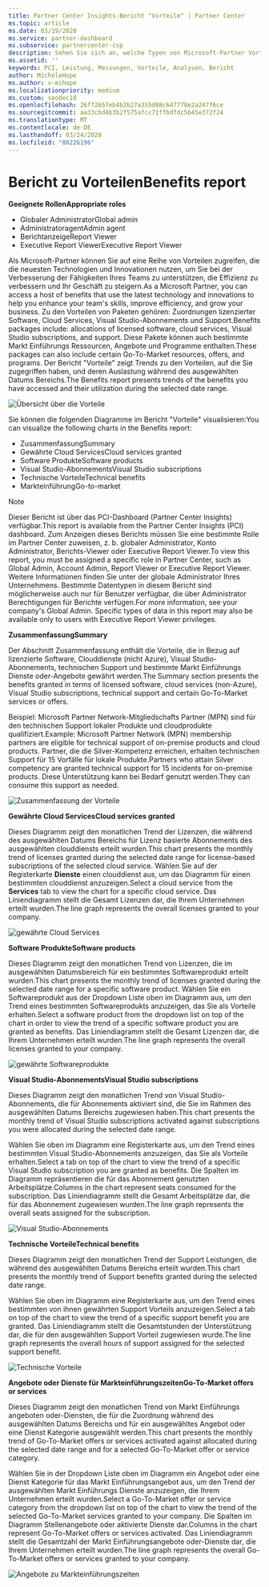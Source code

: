 ```yaml
---
title: Partner Center Insights-Bericht "Vorteile" | Partner Center
ms.topic: article
ms.date: 03/19/2020
ms.service: partner-dashboard
ms.subservice: partnercenter-csp
description: Sehen Sie sich an, welche Typen von Microsoft-Partner Vorteilen Sie erhalten haben, um Ihr Unternehmen auszubauen, die Effizienz zu verbessern und die Fähigkeiten Ihres Teams zu verbessern
ms.assetid: ''
keywords: PCI, Leistung, Messungen, Vorteile, Analysen, Bericht
author: MicheleHope
ms.author: v-mihope
ms.localizationpriority: medium
ms.custom: seodec18
ms.openlocfilehash: 26ff2657eb4b2b27a355d08c647778e2a247f6ce
ms.sourcegitcommit: aa33cbd4b3b2f575afcc71ffbdfdc5b45e372f24
ms.translationtype: MT
ms.contentlocale: de-DE
ms.lasthandoff: 03/24/2020
ms.locfileid: "80226196"
---
```

# <a name="benefits-report"></a><span data-ttu-id="f17b3-104">Bericht zu Vorteilen</span><span class="sxs-lookup"><span data-stu-id="f17b3-104">Benefits report</span></span>

<span data-ttu-id="f17b3-105">**Geeignete Rollen**</span><span class="sxs-lookup"><span data-stu-id="f17b3-105">**Appropriate roles**</span></span>
- <span data-ttu-id="f17b3-106">Globaler Administrator</span><span class="sxs-lookup"><span data-stu-id="f17b3-106">Global admin</span></span>
- <span data-ttu-id="f17b3-107">Administratoragent</span><span class="sxs-lookup"><span data-stu-id="f17b3-107">Admin agent</span></span>
- <span data-ttu-id="f17b3-108">Berichtanzeige</span><span class="sxs-lookup"><span data-stu-id="f17b3-108">Report Viewer</span></span>
- <span data-ttu-id="f17b3-109">Executive Report Viewer</span><span class="sxs-lookup"><span data-stu-id="f17b3-109">Executive Report Viewer</span></span>

<span data-ttu-id="f17b3-110">Als Microsoft-Partner können Sie auf eine Reihe von Vorteilen zugreifen, die die neuesten Technologien und Innovationen nutzen, um Sie bei der Verbesserung der Fähigkeiten Ihres Teams zu unterstützen, die Effizienz zu verbessern und Ihr Geschäft zu steigern.</span><span class="sxs-lookup"><span data-stu-id="f17b3-110">As a Microsoft Partner, you can access a host of benefits that use the latest technology and innovations to help you enhance your team's skills, improve efficiency, and grow your business.</span></span> <span data-ttu-id="f17b3-111">Zu den Vorteilen von Paketen gehören: Zuordnungen lizenzierter Software, Cloud Services, Visual Studio-Abonnements und Support.</span><span class="sxs-lookup"><span data-stu-id="f17b3-111">Benefits packages include: allocations of licensed software, cloud services, Visual Studio subscriptions, and support.</span></span> <span data-ttu-id="f17b3-112">Diese Pakete können auch bestimmte Markt Einführungs Ressourcen, Angebote und Programme enthalten.</span><span class="sxs-lookup"><span data-stu-id="f17b3-112">These packages can also include certain Go-To-Market resources, offers, and programs.</span></span> <span data-ttu-id="f17b3-113">Der Bericht "Vorteile" zeigt Trends zu den Vorteilen, auf die Sie zugegriffen haben, und deren Auslastung während des ausgewählten Datums Bereichs.</span><span class="sxs-lookup"><span data-stu-id="f17b3-113">The Benefits report presents trends of the benefits you have accessed and their utilization during the selected date range.</span></span>

![Übersicht über die Vorteile](images/pci/pci_benefits_intro_1.png)

<span data-ttu-id="f17b3-115">Sie können die folgenden Diagramme im Bericht "Vorteile" visualisieren:</span><span class="sxs-lookup"><span data-stu-id="f17b3-115">You can visualize the following charts in the Benefits report:</span></span>

- <span data-ttu-id="f17b3-116">Zusammenfassung</span><span class="sxs-lookup"><span data-stu-id="f17b3-116">Summary</span></span>
- <span data-ttu-id="f17b3-117">Gewährte Cloud Services</span><span class="sxs-lookup"><span data-stu-id="f17b3-117">Cloud services granted</span></span>
- <span data-ttu-id="f17b3-118">Software Produkte</span><span class="sxs-lookup"><span data-stu-id="f17b3-118">Software products</span></span>
- <span data-ttu-id="f17b3-119">Visual Studio-Abonnements</span><span class="sxs-lookup"><span data-stu-id="f17b3-119">Visual Studio subscriptions</span></span>
- <span data-ttu-id="f17b3-120">Technische Vorteile</span><span class="sxs-lookup"><span data-stu-id="f17b3-120">Technical benefits</span></span>
- <span data-ttu-id="f17b3-121">Markteinführung</span><span class="sxs-lookup"><span data-stu-id="f17b3-121">Go-to-market</span></span>

 > [!NOTE]
 > <span data-ttu-id="f17b3-122">Dieser Bericht ist über das PCI-Dashboard (Partner Center Insights) verfügbar.</span><span class="sxs-lookup"><span data-stu-id="f17b3-122">This report is available from the Partner Center Insights (PCI) dashboard.</span></span> <span data-ttu-id="f17b3-123">Zum Anzeigen dieses Berichts müssen Sie eine bestimmte Rolle im Partner Center zuweisen, z. b. globaler Administrator, Konto Administrator, Berichts-Viewer oder Executive Report Viewer.</span><span class="sxs-lookup"><span data-stu-id="f17b3-123">To view this report, you must be assigned a specific role in Partner Center, such as Global Admin, Account Admin, Report Viewer or Executive Report Viewer.</span></span> <span data-ttu-id="f17b3-124">Weitere Informationen finden Sie unter der globale Administrator Ihres Unternehmens. Bestimmte Datentypen in diesem Bericht sind möglicherweise auch nur für Benutzer verfügbar, die über Administrator Berechtigungen für Berichte verfügen.</span><span class="sxs-lookup"><span data-stu-id="f17b3-124">For more information, see your company's Global Admin. Specific types of data in this report may also be available only to users with Executive Report Viewer privileges.</span></span>

<span data-ttu-id="f17b3-125">**Zusammenfassung**</span><span class="sxs-lookup"><span data-stu-id="f17b3-125">**Summary**</span></span>

<span data-ttu-id="f17b3-126">Der Abschnitt Zusammenfassung enthält die Vorteile, die in Bezug auf lizenzierte Software, Clouddienste (nicht Azure), Visual Studio-Abonnements, technischen Support und bestimmte Markt Einführungs Dienste oder-Angebote gewährt werden.</span><span class="sxs-lookup"><span data-stu-id="f17b3-126">The Summary section presents the benefits granted in terms of licensed software, cloud services (non-Azure), Visual Studio subscriptions, technical support and certain Go-To-Market services or offers.</span></span>

<span data-ttu-id="f17b3-127">Beispiel: Microsoft Partner Network-Mitgliedschafts Partner (MPN) sind für den technischen Support lokaler Produkte und cloudprodukte qualifiziert.</span><span class="sxs-lookup"><span data-stu-id="f17b3-127">Example: Microsoft Partner Network (MPN) membership partners are eligible for technical support of on-premise products and cloud products.</span></span> <span data-ttu-id="f17b3-128">Partner, die die Silver-Kompetenz erreichen, erhalten technischen Support für 15 Vorfälle für lokale Produkte.</span><span class="sxs-lookup"><span data-stu-id="f17b3-128">Partners who attain Silver competency are granted technical support for 15 incidents for on-premise products.</span></span> <span data-ttu-id="f17b3-129">Diese Unterstützung kann bei Bedarf genutzt werden.</span><span class="sxs-lookup"><span data-stu-id="f17b3-129">They can consume this support as needed.</span></span> 

![Zusammenfassung der Vorteile](images/pci/pci_benefits_summary_2.png)

<span data-ttu-id="f17b3-131">**Gewährte Cloud Services**</span><span class="sxs-lookup"><span data-stu-id="f17b3-131">**Cloud services granted**</span></span>

<span data-ttu-id="f17b3-132">Dieses Diagramm zeigt den monatlichen Trend der Lizenzen, die während des ausgewählten Datums Bereichs für Lizenz basierte Abonnements des ausgewählten clouddiensts erteilt wurden.</span><span class="sxs-lookup"><span data-stu-id="f17b3-132">This chart presents the monthly trend of licenses granted during the selected date range for license-based subscriptions of the selected cloud service.</span></span>
<span data-ttu-id="f17b3-133">Wählen Sie auf der Registerkarte **Dienste** einen clouddienst aus, um das Diagramm für einen bestimmten clouddienst anzuzeigen.</span><span class="sxs-lookup"><span data-stu-id="f17b3-133">Select a cloud service from the **Services** tab to view the chart for a specific cloud service.</span></span> <span data-ttu-id="f17b3-134">Das Liniendiagramm stellt die Gesamt Lizenzen dar, die Ihrem Unternehmen erteilt wurden.</span><span class="sxs-lookup"><span data-stu-id="f17b3-134">The line graph represents the overall licenses granted to your company.</span></span>

![gewährte Cloud Services](images/pci/pci_benefits_cloud_services_granted_3.png)

<span data-ttu-id="f17b3-136">**Software Produkte**</span><span class="sxs-lookup"><span data-stu-id="f17b3-136">**Software products**</span></span>

<span data-ttu-id="f17b3-137">Dieses Diagramm zeigt den monatlichen Trend von Lizenzen, die im ausgewählten Datumsbereich für ein bestimmtes Softwareprodukt erteilt wurden.</span><span class="sxs-lookup"><span data-stu-id="f17b3-137">This chart presents the monthly trend of licenses granted during the selected date range for a specific software product.</span></span> <span data-ttu-id="f17b3-138">Wählen Sie ein Softwareprodukt aus der Dropdown Liste oben im Diagramm aus, um den Trend eines bestimmten Softwareprodukts anzuzeigen, das Sie als Vorteile erhalten.</span><span class="sxs-lookup"><span data-stu-id="f17b3-138">Select a software product from the dropdown list on top of the chart in order to view the trend of a specific software product you are granted as benefits.</span></span> <span data-ttu-id="f17b3-139">Das Liniendiagramm stellt die Gesamt Lizenzen dar, die Ihrem Unternehmen erteilt wurden.</span><span class="sxs-lookup"><span data-stu-id="f17b3-139">The line graph represents the overall licenses granted to your company.</span></span>

![gewährte Softwareprodukte](images/pci/pci_benefits_software_products_granted_4.png)

<span data-ttu-id="f17b3-141">**Visual Studio-Abonnements**</span><span class="sxs-lookup"><span data-stu-id="f17b3-141">**Visual Studio subscriptions**</span></span>

<span data-ttu-id="f17b3-142">Dieses Diagramm zeigt den monatlichen Trend von Visual Studio-Abonnements, die für Abonnements aktiviert sind, die Sie im Rahmen des ausgewählten Datums Bereichs zugewiesen haben.</span><span class="sxs-lookup"><span data-stu-id="f17b3-142">This chart presents the monthly trend of Visual Studio subscriptions activated against subscriptions you were allocated during the selected date range.</span></span>

<span data-ttu-id="f17b3-143">Wählen Sie oben im Diagramm eine Registerkarte aus, um den Trend eines bestimmten Visual Studio-Abonnements anzuzeigen, das Sie als Vorteile erhalten.</span><span class="sxs-lookup"><span data-stu-id="f17b3-143">Select a tab on top of the chart to view the trend of a specific Visual Studio subscription you are granted as benefits.</span></span> <span data-ttu-id="f17b3-144">Die Spalten im Diagramm repräsentieren die für das Abonnement genutzten Arbeitsplätze.</span><span class="sxs-lookup"><span data-stu-id="f17b3-144">Columns in the chart represent seats consumed for the subscription.</span></span> <span data-ttu-id="f17b3-145">Das Liniendiagramm stellt die Gesamt Arbeitsplätze dar, die für das Abonnement zugewiesen wurden.</span><span class="sxs-lookup"><span data-stu-id="f17b3-145">The line graph represents the overall seats assigned for the subscription.</span></span>

![Visual Studio-Abonnements](images/pci/pci_benefits_visual_studio_subscriptions_5.png)

<span data-ttu-id="f17b3-147">**Technische Vorteile**</span><span class="sxs-lookup"><span data-stu-id="f17b3-147">**Technical benefits**</span></span>

<span data-ttu-id="f17b3-148">Dieses Diagramm zeigt den monatlichen Trend der Support Leistungen, die während des ausgewählten Datums Bereichs erteilt wurden.</span><span class="sxs-lookup"><span data-stu-id="f17b3-148">This chart presents the monthly trend of Support benefits granted during the selected date range.</span></span>

<span data-ttu-id="f17b3-149">Wählen Sie oben im Diagramm eine Registerkarte aus, um den Trend eines bestimmten von ihnen gewährten Support Vorteils anzuzeigen.</span><span class="sxs-lookup"><span data-stu-id="f17b3-149">Select a tab on top of the chart to view the trend of a specific support benefit you are granted.</span></span> <span data-ttu-id="f17b3-150">Das Liniendiagramm stellt die Gesamtstunden der Unterstützung dar, die für den ausgewählten Support Vorteil zugewiesen wurde.</span><span class="sxs-lookup"><span data-stu-id="f17b3-150">The line graph represents the overall hours of support assigned for the selected support benefit.</span></span>

![Technische Vorteile](images/pci/pci_benefits_technical_benefits_6.png)

<span data-ttu-id="f17b3-152">**Angebote oder Dienste für Markteinführungszeiten**</span><span class="sxs-lookup"><span data-stu-id="f17b3-152">**Go-To-Market offers or services**</span></span>

<span data-ttu-id="f17b3-153">Dieses Diagramm zeigt den monatlichen Trend von Markt Einführungs angeboten oder-Diensten, die für die Zuordnung während des ausgewählten Datums Bereichs und für ein ausgewähltes Angebot oder eine Dienst Kategorie ausgewählt werden.</span><span class="sxs-lookup"><span data-stu-id="f17b3-153">This chart presents the monthly trend of Go-To-Market offers or services activated against allocated during the selected date range and for a selected Go-To-Market offer or service category.</span></span>

<span data-ttu-id="f17b3-154">Wählen Sie in der Dropdown Liste oben im Diagramm ein Angebot oder eine Dienst Kategorie für das Markt Einführungsangebot aus, um den Trend der ausgewählten Markt Einführungs Dienste anzuzeigen, die Ihrem Unternehmen erteilt wurden.</span><span class="sxs-lookup"><span data-stu-id="f17b3-154">Select a Go-To-Market offer or service category from the dropdown list on top of the chart to view the trend of the selected Go-To-Market services granted to your company.</span></span> <span data-ttu-id="f17b3-155">Die Spalten im Diagramm Stellenangebote oder aktivierte Dienste dar.</span><span class="sxs-lookup"><span data-stu-id="f17b3-155">Columns in the chart represent Go-To-Market offers or services activated.</span></span> <span data-ttu-id="f17b3-156">Das Liniendiagramm stellt die Gesamtzahl der Markt Einführungsangebote oder-Dienste dar, die Ihrem Unternehmen erteilt wurden.</span><span class="sxs-lookup"><span data-stu-id="f17b3-156">The line graph represents the overall Go-To-Market offers or services granted to your company.</span></span>

![Angebote zu Markteinführungszeiten](images/pci/pci_benefits_go_to_market_7.png)
